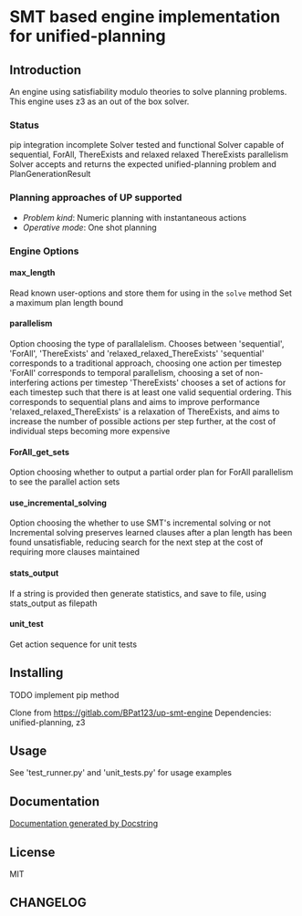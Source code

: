 # SMT based engine implementation for unified-planning

## Introduction
An engine using satisfiability modulo theories to solve planning problems. This engine uses z3 as an out of the box solver.

### Status
pip integration incomplete
Solver tested and functional
    Solver capable of sequential, ForAll, ThereExists and relaxed relaxed ThereExists parallelism
Solver accepts and returns the expected unified-planning problem and PlanGenerationResult

### Planning approaches of UP supported
- *Problem kind*: Numeric planning with instantaneous actions
- *Operative mode*: One shot planning


### Engine Options
#### max_length
Read known user-options and store them for using in the `solve` method
Set a maximum plan length bound
#### parallelism
Option choosing the type of parallalelism. Chooses between 'sequential', 'ForAll', 'ThereExists' and 'relaxed_relaxed_ThereExists'
'sequential' corresponds to a traditional approach, choosing one action per timestep
'ForAll' corresponds to temporal parallelism, choosing a set of non-interfering actions per timestep
'ThereExists' chooses a set of actions for each timestep such that there is at least one valid sequential ordering. This corresponds to sequential plans and aims to improve performance
'relaxed_relaxed_ThereExists' is a relaxation of ThereExists, and aims to increase the number of possible actions per step further, at the cost of individual steps becoming more expensive
#### ForAll_get_sets
Option choosing whether to output a partial order plan for ForAll parallelism to see the parallel action sets
#### use_incremental_solving
Option choosing the whether to use SMT's incremental solving or not
Incremental solving preserves learned clauses after a plan length has been found unsatisfiable, reducing search for the next step at the cost of requiring more clauses maintained
#### stats_output
If a string is provided then generate statistics, and save to file, using stats_output as filepath
#### unit_test
Get action sequence for unit tests


## Installing
TODO implement pip method

Clone from https://gitlab.com/BPat123/up-smt-engine
Dependencies: unified-planning, z3

## Usage
See 'test_runner.py' and 'unit_tests.py' for usage examples

## Documentation

[Documentation generated by Docstring](./docs/_build/html/index.html)

## License

MIT

## CHANGELOG